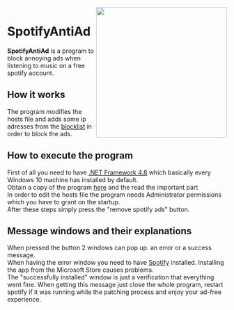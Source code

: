 <img align="right" src="https://i.imgur.com/MZSGq2s.png" height="300" width="300">

# SpotifyAntiAd

**SpotifyAntiAd** is a program to block annoying ads when listening to music on a free spotify account.

## How it works
The program modifies the hosts file and adds some ip adresses from the [blocklist](https://raw.githubusercontent.com/wp23/SpotifyAntiAd/master/blocklist.txt) in order to block the ads.

## How to execute the program
First of all you need to have [.NET Framework 4.8](https://dotnet.microsoft.com/download/dotnet-framework/net48) which basically every Windows 10 machine has installed by default.  
Obtain a copy of the program [here](https://github.com/wp23/SpotifyAntiAd/releases/tag/1.0) and the read the important part  
In order to edit the hosts file the program needs Administrator permissions which you have to grant on the startup.  
After these steps simply press the "remove spotify ads" button.

## Message windows and their explanations
When pressed the button 2 windows can pop up. an error or a success message.  
When having the error window you need to have [Spotify](https://www.spotify.com/ru-en/download/other/) installed. Installing the app from the Microsoft Store causes problems.  
The "successfully installed" window is just a verification that everything went fine. When getting this message just close the whole program, restart spotify if it was running while the patching process and enjoy your ad-free experience.
